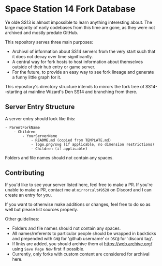 # Space Station 14 Fork Database

Ye olde SS13 is almost impossible to learn anything interesting about. The large majority of early codebases from this time are gone, as they were not archived and mostly predate GitHub.

This repository serves three main purposes:
- Archival of information about SS14 servers from the very start such that it does not decay over time significantly.
- A central way for fork hosts to host information about themselves outside of their hub entry or game server.
- For the future, to provide an easy way to see fork lineage and generate a funny little graph for it.

This repository's directory structure intends to mirrors the fork tree of SS14--starting at mainline Wizard's Den SS14 and branching from there.

## Server Entry Structure

A server entry should look like this:

```
- ParentForkName
    - Children
        - YourServerName
            - README.md (copied from TEMPLATE.md)
            - logo.png/svg (if applicable, no dimension restrictions)
            - Children (if applicable)
```

Folders and file names should not contain any spaces.

## Contributing

If you'd like to see your server listed here, feel free to make a PR. If you're unable to make a PR, contact me at `mirrorcult#9528` on Discord and I can create an entry for you.

If you want to otherwise make additions or changes, feel free to do so as well but please list sources properly.

Other guidelines:
- Folders and file names should not contain any spaces.
- All names/referents to particular people should be wrapped in backticks and prepended with `GH@` for 'github username' or `DSC@` for 'discord tag'.
- If links are added, you should archive them at https://web.archive.org/ using `Save Page Now` first if possible.
- Currently, only forks with custom content are considered for archival here.
